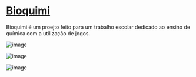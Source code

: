 # [Bioquimi](https://gabriels0330.github.io/bioquimi/)
Bioquimi é um proejto feito para um trabalho escolar dedicado ao ensino de química com a utilização de jogos.


![image](https://github.com/user-attachments/assets/ab368869-4a1b-44ae-a030-6cc490671e02)


![image](https://github.com/user-attachments/assets/0db6661a-9ae5-42e2-b428-b7a8ff364aa8)


![image](https://github.com/user-attachments/assets/22937d79-e95d-4e3d-9a88-09ff1bff7918)
